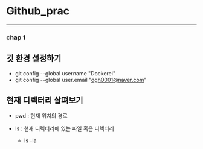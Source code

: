 # Github_prac
- - -
### chap 1

## **깃 환경 설정하기**

* git config --global username "Dockerel"
* git config --global user.email "dgh0001@naver.com"

## **현재 디렉터리 살펴보기**

* pwd : 현재 위치의 경로

* ls : 현재 디렉터리에 있는 파일 혹은 디렉터리
   - ls -la
